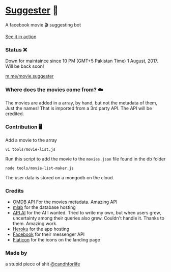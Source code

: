 # [Suggester](https://candh.github.io/suggestr/) 🤖
A facebook movie 🎬 suggesting bot

[See it in action](https://vimeo.com/197744845)

### Status ❌
Down for maintaince since 10 PM (GMT+5 Pakistan Time) 1 August, 2017. Will be back soon!

[m.me/movie.suggester](https://m.me/movie.suggester)

### Where does the movies come from? ☁️
The movies are added in a array, by hand, but not the metadata of them, Just the names! That is imported from a 3rd party API. The API will be credited.

### Contribution 🖥
Add a movie to the array

    vi tools/movie-list.js

Run this script to add the movie to the `movies.json` file found in the db folder

    node tools/movie-list-maker.js

The user data is stored on a mongodb on the cloud.

### Credits
- [OMDB API](https://www.omdbapi.com/) For the movies metadata. Amazing API
- [mlab](https://mlab.com/welcome/) for the database hosting
- [API AI](https://api.ai/) for the AI I wanted. Tried to write my own, but when users grew, uncertainty among their queries also grew. Couldn't handle it. Thanks to them. Amazing work. 
- [Heroku](https://heroku.com) for the app hosting
- [Facebook](https://developers.facebook.com) for their messenger API
- [Flaticon](http://www.flaticon.com/) for the icons on the landing page

### Made by
a stupid piece of shit [@candhforlife](https://twitter.com/candhforlife)
